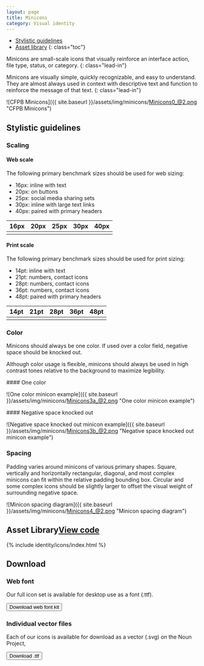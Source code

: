 ```yaml
---
layout: page
title: Minicons
category: Visual identity
---
```


- [Stylistic guidelines](#stylistic-guidelines)
- [Asset library](#asset-library)
{: class="toc"}

<div class="content-67 content-first">

Minicons are small-scale icons that visually reinforce an interface action, file type, status, or category.
{: class="lead-in"}

Minicons are visually simple, quickly recognizable, and easy to understand. They are almost always used in context with descriptive text and function to reinforce the message of that text.
{: class="lead-in"}

</div>

<div class="content-33 content-last">

![CFPB Minicons]({{ site.baseurl }}/assets/img/minicons/Minicons0_@2.png "CFPB Minicons")

</div>

## Stylistic guidelines

<div class="content-33 content-first">
	
### Scaling

#### Web scale
The following primary benchmark sizes should be used for web sizing:

* 16px: inline with text
* 20px: on buttons
* 25px: social media sharing sets
* 30px: inline with large text links
* 40px: paired with primary headers

</div>

<div class="content-67 content-last">

<table class="minicon-scale-table">
    <thead>
        <th>16px</th>
        <th>20px</th>
        <th>25px</th>
        <th>30px</th>
        <th>40px</th>
    </thead>
    <tbody>
        <td class="minicon-scale-16px">
            <i class="cf-icon cf-icon-loan"></i>
            <i class="cf-icon cf-icon-loan-round"></i>
        </td>
        <td class="minicon-scale-20px">
            <i class="cf-icon cf-icon-loan"></i>
            <i class="cf-icon cf-icon-loan-round"></i>
        </td>
        <td class="minicon-scale-25px">
            <i class="cf-icon cf-icon-loan"></i>
            <i class="cf-icon cf-icon-loan-round"></i>
        </td>
        <td class="minicon-scale-30px">
            <i class="cf-icon cf-icon-loan"></i>
            <i class="cf-icon cf-icon-loan-round"></i>
        </td>
        <td class="minicon-scale-40px">
            <i class="cf-icon cf-icon-loan"></i>
            <i class="cf-icon cf-icon-loan-round"></i>
        </td>
    </tbody>
</table>

</div>

<div class="content-33 content-first">

#### Print scale
The following primary benchmark sizes should be used for print sizing:

* 14pt: inline with text
* 21pt: numbers, contact icons
* 28pt: numbers, contact icons
* 36pt: numbers, contact icons
* 48pt: paired with primary headers

</div>

<div class="content-67 content-last">

<table class="minicon-scale-table">
    <thead>
        <th>14pt</th>
        <th>21pt</th>
        <th>28pt</th>
        <th>36pt</th>
        <th>48pt</th>
    </thead>
    <tbody>
        <td class="minicon-scale-14pt">
            <i class="cf-icon cf-icon-loan"></i>
            <i class="cf-icon cf-icon-loan-round"></i>
        </td>
        <td class="minicon-scale-21pt">
            <i class="cf-icon cf-icon-loan"></i>
            <i class="cf-icon cf-icon-loan-round"></i>
        </td>
        <td class="minicon-scale-28pt">
            <i class="cf-icon cf-icon-loan"></i>
            <i class="cf-icon cf-icon-loan-round"></i>
        </td>
        <td class="minicon-scale-36pt">
            <i class="cf-icon cf-icon-loan"></i>
            <i class="cf-icon cf-icon-loan-round"></i>
        </td>
        <td class="minicon-scale-48pt">
            <i class="cf-icon cf-icon-loan"></i>
            <i class="cf-icon cf-icon-loan-round"></i>
        </td>
    </tbody>
</table>

</div>

<div class="content-33 content-first">

### Color
Minicons should always be one color. If used over a color field, negative space should be knocked out. 

Although color usage is flexible, minicons should always be used in high contrast tones relative to the background to maximize legibility.

</div>

<div class="content-67 content-last">


<div class="content-50 content-first">
#### One color

![One color minicon example]({{ site.baseurl }}/assets/img/minicons/Minicons3a_@2.png "One color minicon example")
</div>
<div class="content-50 content-last">
#### Negative space knocked out

![Negative space knocked out minicon example]({{ site.baseurl }}/assets/img/minicons/Minicons3b_@2.png "Negative space knocked out minicon example")
</div>

</div>

<div class="content-33 content-first">

### Spacing
Padding varies around minicons of various primary shapes. Square, vertically and horizontally rectangular, diagonal, and most complex minicons can fit within the relative padding bounding box. Circular and some complex icons should be slightly larger to offset the visual weight of surrounding negative space.

</div>

<div class="content-67 content-last">
	
![Minicon spacing diagram]({{ site.baseurl }}/assets/img/minicons/Minicons4_@2.png "Minicon spacing diagram")

</div>

<h2 id="asset-library">Asset Library<span class="cf-code-link"><a href="http://cfpb.github.io/cf-icons/docs/">View code <i class="cf-icon cf-icon-external-link"></i></a></span></h2>

<div class="minicon-asset-lib">

{% include identity/icons/index.html %}

</div>

## Download

<div class="content-50 content-first">
    
### Web font
Our full icon set is available for desktop use as a font (.ttf).

<button class="btn">
    <span class="btn_icon__left cf-icon cf-icon-download"></span>
    Download web font kit
</button>

</div>

<div class="content-50 content-last">
    
### Individual vector files
Each of our icons is available for download as a vector (.svg) on the Noun Project, 

<button class="btn">
    <span class="btn_icon__left cf-icon cf-icon-download"></span>
    Download .ttf
</button>

</div>